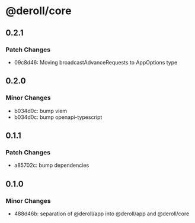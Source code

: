 # @deroll/core

## 0.2.1

### Patch Changes

-   09c8d46: Moving broadcastAdvanceRequests to AppOptions type

## 0.2.0

### Minor Changes

-   b034d0c: bump viem
-   b034d0c: bump openapi-typescript

## 0.1.1

### Patch Changes

-   a85702c: bump dependencies

## 0.1.0

### Minor Changes

-   488d46b: separation of @deroll/app into @deroll/app and @deroll/core
